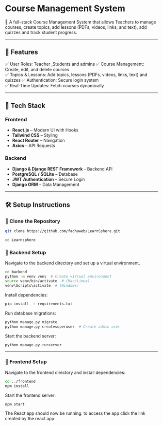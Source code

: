 # Course Management System

🚀 A full-stack  Course Management System that allows Teachers to manage courses, create topics, add lessons (PDFs, videos, links, and text), add quizzes and track student progress.

---

## 📌 Features

✅ User Roles: Teacher ,Students  and admins
✅ Course Management: Create, edit, and delete courses  
✅ Topics & Lessons: Add topics, lessons (PDFs, videos, links, text) and quizzes 
✅ Authentication: Secure login system  
✅ Real-Time Updates: Fetch courses dynamically  

---

## 📂 Tech Stack

### Frontend  
- **React.js** – Modern UI with Hooks  
- **Tailwind CSS** – Styling  
- **React Router** – Navigation  
- **Axios** – API Requests  

### Backend  
- **Django & Django REST Framework** – Backend API  
- **PostgreSQL / SQLite** – Database  
- **JWT Authentication** – Secure Login  
- **Django ORM** – Data Management  

---

## 🛠 Setup Instructions

### ⿡ Clone the Repository
```bash
git clone https://github.com/fadhuweb/LearnSphere.git

cd Learnsphere
```
### ⿢ Backend Setup

Navigate to the backend directory and set up a virtual environment.

```bash
cd backend
python -m venv venv  # Create virtual environment
source venv/bin/activate  # (Mac/Linux)
venv\Scripts\activate  # (Windows)
```

Install dependencies:

```bash
pip install -r requirements.txt
```

Run database migrations:

```bash
python manage.py migrate
python manage.py createsuperuser  # Create admin user
```

Start the backend server:

```bash
python manage.py runserver
```

---

### ⿣ Frontend Setup

Navigate to the frontend directory and install dependencies:

```bash
cd ../frontend
npm install
```

Start the frontend server:

```bash
npm start
```

The React app should now be running. to access the app click the link created by the react app



